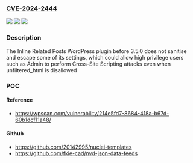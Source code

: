 ### [CVE-2024-2444](https://cve.mitre.org/cgi-bin/cvename.cgi?name=CVE-2024-2444)
![](https://img.shields.io/static/v1?label=Product&message=Inline%20Related%20Posts&color=blue)
![](https://img.shields.io/static/v1?label=Version&message=0%3C%203.5.0%20&color=brighgreen)
![](https://img.shields.io/static/v1?label=Vulnerability&message=CWE-79%20Cross-Site%20Scripting%20(XSS)&color=brighgreen)

### Description

The Inline Related Posts WordPress plugin before 3.5.0 does not sanitise and escape some of its settings, which could allow high privilege users such as Admin to perform Cross-Site Scripting attacks even when unfiltered_html is disallowed

### POC

#### Reference
- https://wpscan.com/vulnerability/214e5fd7-8684-418a-b67d-60b1dcf11a48/

#### Github
- https://github.com/20142995/nuclei-templates
- https://github.com/fkie-cad/nvd-json-data-feeds


